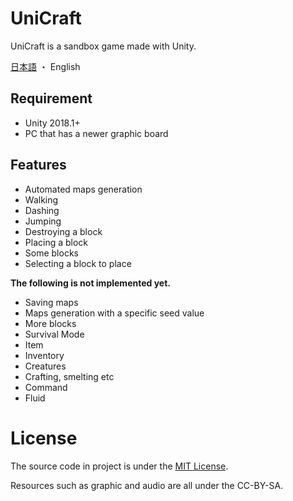 # UniCraft

UniCraft is a sandbox game made with Unity.

[日本語](README.md) ・ English

## Requirement

- Unity 2018.1+
- PC that has a newer graphic board

## Features

- Automated maps generation
- Walking
- Dashing
- Jumping
- Destroying a block
- Placing a block
- Some blocks
- Selecting a block to place

**The following is not implemented yet.**

- Saving maps
- Maps generation with a specific seed value
- More blocks
- Survival Mode
- Item
- Inventory
- Creatures
- Crafting, smelting etc
- Command
- Fluid


# License

The source code in project is under the [MIT License](LICENSE).

Resources such as graphic and audio are all under the CC-BY-SA.